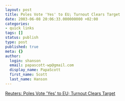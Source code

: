 ```yaml
---
layout: post
title: Poles Vote 'Yes' to EU; Turnout Clears Target
date: 2003-06-08 20:06:33.000000000 +02:00
categories:
- quick links
tags: []
status: publish
type: post
published: true
meta: {}
author:
  login: shanson
  email: papascott-wp@gmail.com
  display_name: PapaScott
  first_name: Scott
  last_name: Hanson
---
```

<p><a title="Welcome, neighbor!" href="http://story.news.yahoo.com/news?tmpl=story&cid=586&ncid=586&e=1&u=/nm/20030608/wl_nm/eu_poland_dc">Reuters: Poles Vote 'Yes' to EU; Turnout Clears Target</a></p>
